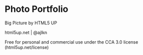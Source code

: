 # Photo Portfolio


Big Picture by HTML5 UP

html5up.net | @ajlkn

Free for personal and commercial use under the CCA 3.0 license (html5up.net/license)




